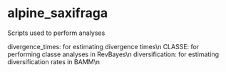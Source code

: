 # alpine_saxifraga
Scripts used to perform analyses

divergence_times: for estimating divergence times\n
CLASSE: for performing classe analyses in RevBayes\n
diversification: for estimating diversification rates in BAMM\n
